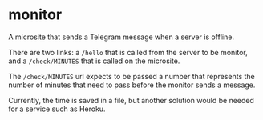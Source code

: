 # monitor
A microsite that sends a Telegram message when a server is offline.

There are two links: a `/hello` that is called from the server to be monitor, and a `/check/MINUTES` that is called on the microsite.

The `/check/MINUTES` url expects to be passed a number that represents the number of minutes that need to pass before the monitor sends a message.

Currently, the time is saved in a file, but another solution would be needed for a service such as Heroku.
